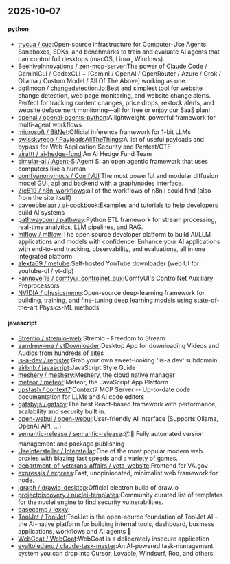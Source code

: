 ## 2025-10-07

#### python
* [trycua / cua](https://github.com/trycua/cua):Open-source infrastructure for Computer-Use Agents. Sandboxes, SDKs, and benchmarks to train and evaluate AI agents that can control full desktops (macOS, Linux, Windows).
* [BeehiveInnovations / zen-mcp-server](https://github.com/BeehiveInnovations/zen-mcp-server):The power of Claude Code / GeminiCLI / CodexCLI + [Gemini / OpenAI / OpenRouter / Azure / Grok / Ollama / Custom Model / All Of The Above] working as one.
* [dgtlmoon / changedetection.io](https://github.com/dgtlmoon/changedetection.io):Best and simplest tool for website change detection, web page monitoring, and website change alerts. Perfect for tracking content changes, price drops, restock alerts, and website defacement monitoring—all for free or enjoy our SaaS plan!
* [openai / openai-agents-python](https://github.com/openai/openai-agents-python):A lightweight, powerful framework for multi-agent workflows
* [microsoft / BitNet](https://github.com/microsoft/BitNet):Official inference framework for 1-bit LLMs
* [swisskyrepo / PayloadsAllTheThings](https://github.com/swisskyrepo/PayloadsAllTheThings):A list of useful payloads and bypass for Web Application Security and Pentest/CTF
* [virattt / ai-hedge-fund](https://github.com/virattt/ai-hedge-fund):An AI Hedge Fund Team
* [simular-ai / Agent-S](https://github.com/simular-ai/Agent-S):Agent S: an open agentic framework that uses computers like a human
* [comfyanonymous / ComfyUI](https://github.com/comfyanonymous/ComfyUI):The most powerful and modular diffusion model GUI, api and backend with a graph/nodes interface.
* [Zie619 / n8n-workflows](https://github.com/Zie619/n8n-workflows):all of the workflows of n8n i could find (also from the site itself)
* [daveebbelaar / ai-cookbook](https://github.com/daveebbelaar/ai-cookbook):Examples and tutorials to help developers build AI systems
* [pathwaycom / pathway](https://github.com/pathwaycom/pathway):Python ETL framework for stream processing, real-time analytics, LLM pipelines, and RAG.
* [mlflow / mlflow](https://github.com/mlflow/mlflow):The open source developer platform to build AI/LLM applications and models with confidence. Enhance your AI applications with end-to-end tracking, observability, and evaluations, all in one integrated platform.
* [alexta69 / metube](https://github.com/alexta69/metube):Self-hosted YouTube downloader (web UI for youtube-dl / yt-dlp)
* [Fannovel16 / comfyui_controlnet_aux](https://github.com/Fannovel16/comfyui_controlnet_aux):ComfyUI's ControlNet Auxiliary Preprocessors
* [NVIDIA / physicsnemo](https://github.com/NVIDIA/physicsnemo):Open-source deep-learning framework for building, training, and fine-tuning deep learning models using state-of-the-art Physics-ML methods

#### javascript
* [Stremio / stremio-web](https://github.com/Stremio/stremio-web):Stremio - Freedom to Stream
* [aandrew-me / ytDownloader](https://github.com/aandrew-me/ytDownloader):Desktop App for downloading Videos and Audios from hundreds of sites
* [is-a-dev / register](https://github.com/is-a-dev/register):Grab your own sweet-looking '.is-a.dev' subdomain.
* [airbnb / javascript](https://github.com/airbnb/javascript):JavaScript Style Guide
* [meshery / meshery](https://github.com/meshery/meshery):Meshery, the cloud native manager
* [meteor / meteor](https://github.com/meteor/meteor):Meteor, the JavaScript App Platform
* [upstash / context7](https://github.com/upstash/context7):Context7 MCP Server -- Up-to-date code documentation for LLMs and AI code editors
* [gatsbyjs / gatsby](https://github.com/gatsbyjs/gatsby):The best React-based framework with performance, scalability and security built in.
* [open-webui / open-webui](https://github.com/open-webui/open-webui):User-friendly AI Interface (Supports Ollama, OpenAI API, ...)
* [semantic-release / semantic-release](https://github.com/semantic-release/semantic-release):📦🚀 Fully automated version management and package publishing
* [UseInterstellar / Interstellar](https://github.com/UseInterstellar/Interstellar):One of the most popular modern web proxies with blazing fast speeds and a variety of games.
* [department-of-veterans-affairs / vets-website](https://github.com/department-of-veterans-affairs/vets-website):Frontend for VA.gov
* [expressjs / express](https://github.com/expressjs/express):Fast, unopinionated, minimalist web framework for node.
* [jgraph / drawio-desktop](https://github.com/jgraph/drawio-desktop):Official electron build of draw.io
* [projectdiscovery / nuclei-templates](https://github.com/projectdiscovery/nuclei-templates):Community curated list of templates for the nuclei engine to find security vulnerabilities.
* [basecamp / lexxy](https://github.com/basecamp/lexxy):
* [ToolJet / ToolJet](https://github.com/ToolJet/ToolJet):ToolJet is the open-source foundation of ToolJet AI - the AI-native platform for building internal tools, dashboard, business applications, workflows and AI agents 🚀
* [WebGoat / WebGoat](https://github.com/WebGoat/WebGoat):WebGoat is a deliberately insecure application
* [eyaltoledano / claude-task-master](https://github.com/eyaltoledano/claude-task-master):An AI-powered task-management system you can drop into Cursor, Lovable, Windsurf, Roo, and others.
